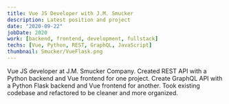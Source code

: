 ```yaml
---
title: Vue JS Developer with J.M. Smucker
description: Latest position and project
date: "2020-09-22"
jobDate: 2020
work: [backend, frontend, development, fullstack]
techs: [Vue, Python, REST, GraphQL, JavaScript]
thumbnail: Smucker/VueFlask.png
---
```


Vue JS developer at J.M. Smucker Company. Created REST API with a Python backend and Vue frontend for one project. Create GraphQL API with a Python Flask backend and Vue frontend for another. Took existing codebase and refactored to be cleaner and more organized.
